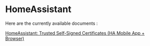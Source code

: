 
# HomeAssistant

Here are the currently available documents :


[HomeAssistant: Trusted Self-Signed Certificates (HA Mobile App + Browser)](HomeAssistantTrustedSelfSigned.md)



